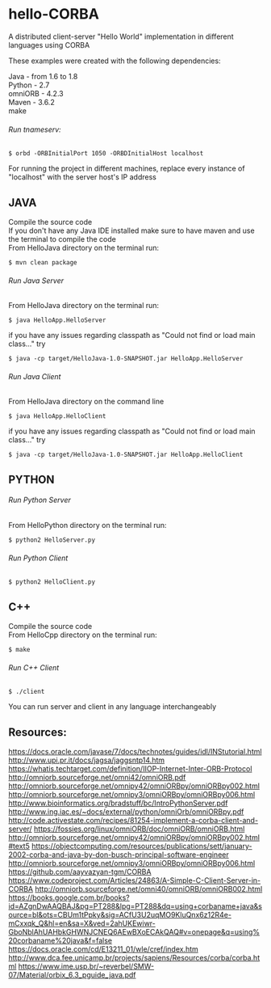 # hello-CORBA
A distributed client-server "Hello World" implementation in different languages  using CORBA

These examples were created with the following dependencies:  

Java - from 1.6 to 1.8  
Python - 2.7  
omniORB - 4.2.3  
Maven - 3.6.2  
make  

###### Run tnameserv:  

```console  
$ orbd -ORBInitialPort 1050 -ORBDInitialHost localhost  
```  
For running the project in different machines, replace every instance of "localhost" with the server host's IP address  

## JAVA

Compile the source code  
If you don't have any Java IDE installed make sure to have maven and use the terminal to compile the code  
From HelloJava directory on the terminal run:  
```console  
$ mvn clean package  
```
###### Run Java Server  

From HelloJava directory on the terminal run:  
```console  
$ java HelloApp.HelloServer  
```  
if you have any issues regarding classpath as "Could not find or load main class..." try  
```console  
$ java -cp target/HelloJava-1.0-SNAPSHOT.jar HelloApp.HelloServer  
```
###### Run Java Client  

From HelloJava directory on the command line  
```console  
$ java HelloApp.HelloClient  
```  
if you have any issues regarding classpath as "Could not find or load main class..." try  
```console  
$ java -cp target/HelloJava-1.0-SNAPSHOT.jar HelloApp.HelloClient  
```

## PYTHON  

###### Run Python Server  

From HelloPython directory on the terminal run:  
```console  
$ python2 HelloServer.py  
```  
###### Run Python Client  
```console  
$ python2 HelloClient.py  
```  

## C++  

Compile the source code  
From HelloCpp directory on the terminal run:  
```console  
$ make  
```  
###### Run C++ Client  
```console  
$ ./client  
```  

You can run server and client in any language interchangeably  

## Resources:  

https://docs.oracle.com/javase/7/docs/technotes/guides/idl/INStutorial.html
http://www.upi.pr.it/docs/jagsa/jaggsntp14.htm
https://whatis.techtarget.com/definition/IIOP-Internet-Inter-ORB-Protocol
http://omniorb.sourceforge.net/omni42/omniORB.pdf
http://omniorb.sourceforge.net/omnipy42/omniORBpy/omniORBpy002.html
http://omniorb.sourceforge.net/omnipy3/omniORBpy/omniORBpy006.html
http://www.bioinformatics.org/bradstuff/bc/IntroPythonServer.pdf
http://www.ing.iac.es/~docs/external/python/omniOrb/omniORBpy.pdf
http://code.activestate.com/recipes/81254-implement-a-corba-client-and-server/
https://fossies.org/linux/omniORB/doc/omniORB/omniORB.html
http://omniorb.sourceforge.net/omnipy42/omniORBpy/omniORBpy002.html#text5
https://objectcomputing.com/resources/publications/sett/january-2002-corba-and-java-by-don-busch-principal-software-engineer
http://omniorb.sourceforge.net/omnipy3/omniORBpy/omniORBpy006.html
https://github.com/aayvazyan-tgm/CORBA
https://www.codeproject.com/Articles/24863/A-Simple-C-Client-Server-in-CORBA
http://omniorb.sourceforge.net/omni40/omniORB/omniORB002.html
https://books.google.com.br/books?id=AZgnDwAAQBAJ&pg=PT288&lpg=PT288&dq=using+corbaname+java&source=bl&ots=CBUm1tPpky&sig=ACfU3U2uqMO9KluQnx6z12R4e-mCxxqk_Q&hl=en&sa=X&ved=2ahUKEwiwr-GboNblAhUAHbkGHWNJCNEQ6AEwBXoECAkQAQ#v=onepage&q=using%20corbaname%20java&f=false
https://docs.oracle.com/cd/E13211_01/wle/cref/index.htm
http://www.dca.fee.unicamp.br/projects/sapiens/Resources/corba/corba.html
https://www.ime.usp.br/~reverbel/SMW-07/Material/orbix_6.3_pguide_java.pdf
